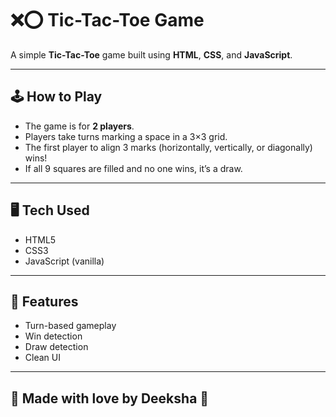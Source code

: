 # ❌⭕ Tic-Tac-Toe Game

A simple **Tic-Tac-Toe** game built using **HTML**, **CSS**, and **JavaScript**.

---

## 🕹️ How to Play
- The game is for **2 players**.
- Players take turns marking a space in a 3×3 grid.
- The first player to align 3 marks (horizontally, vertically, or diagonally) wins!
- If all 9 squares are filled and no one wins, it’s a draw.

---

## 🖥️ Tech Used
- HTML5
- CSS3
- JavaScript (vanilla)

---

## 📌 Features
- Turn-based gameplay
- Win detection
- Draw detection
- Clean UI

---

## 🙌 Made with love by Deeksha 💖
